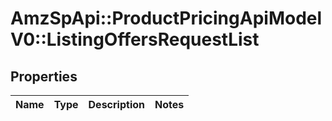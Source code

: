 # AmzSpApi::ProductPricingApiModelV0::ListingOffersRequestList

## Properties
Name | Type | Description | Notes
------------ | ------------- | ------------- | -------------


